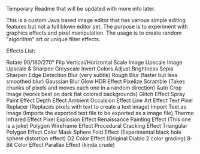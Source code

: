 Temporary Readme that will be updated with more info later.

This is a custom Java based image editor that has various simple editing features but not a full blown editor yet.
The purpose is to experiment with graphics effects and pixel manipulation.
The usage is to create random "algorithm" art or unique filter effects.

Effects List:

Rotate 90/180/270°
Flip Vertical/Horizontal
Scale Image
Upscale Image
Upscale & Sharpen
Greyscale
Invert Colors
Adjust Brightness
Sepia
Sharpen
Edge Detection
Blur (very subtle)
Rough Blur (faster but less smoothed blur)
Gaussian Blur
Glow
HDR Effect
Pixelize
Scramble (Takes chunks of pixels and moves each one in a random direction)
Auto Crop Image (works best on dark flat colored backgrounds)
Glitch Effect
Spray Paint Effect
Depth Effect
Ambient Occulsion Effect
Line Art Effect
Text Pixel Replacer (Replaces pixels with text to create a text image)
Import Text as Image (Imports the exported text file to be exported as a image file)
Thermo Infrared Effect
Pixel Explosion Effect
Renaissance Painting Effect (This one is a joke)
Polygon Wireframe Effect
Procedural Cracking Effect
Triangular Polygon Effect
Color Mask
Sphere Fold Effect (Experimental black hole sphere distortion effect)
D2 Color Effect (Original Diablo 2 color grading)
8-Bit Color Effect
Parallax Effect (kinda crude)
